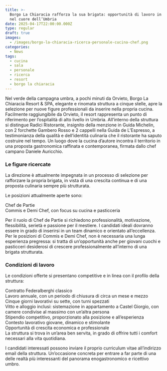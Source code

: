 ```yaml
---
title: >-
  Borgo La Chiaracia rafforza la sua brigata: opportunità di lavoro in cucina
  nel cuore dell’Umbria
date: 2025-04-17T22:00:00.000Z
type: regular
draft: true
images:
  - /images/borgo-la-chiaracia-ricerca-personale-cucina-chef.png
categories:
  - News
tags:
  - cucina
  - sala
  - personale
  - ricerca
  - resort
  - borgo la chiaracia
---
```


Nel verde della campagna umbra, a pochi minuti da Orvieto, Borgo La Chiaracia Resort & SPA, elegante e rinomata struttura a cinque stelle, apre la selezione per nuove figure professionali da inserire nella propria cucina. Facilmente raggiungibile da Orvieto, il resort rappresenta un punto di riferimento per l’ospitalità di alto livello in Umbria. All’interno della struttura si distingue Radici Ristorante, insignito della menzione in Guida Michelin, con 2 forchette Gambero Rosso e 2 cappelli nella Guida de L’Espresso, a testimonianza della qualità e dell’identità culinaria che il ristorante ha saputo costruire nel tempo. Un luogo dove la cucina d’autore incontra il territorio in una proposta gastronomica raffinata e contemporanea, firmata dallo chef campano Daniele Auricchio. 

### Le figure ricercate

La direzione è attualmente impegnata in un processo di selezione per rafforzare la propria brigata, in vista di una crescita continua e di una proposta culinaria sempre più strutturata.

Le posizioni attualmente aperte sono:

Chef de Partie\
Commis e Demi Chef, con focus su cucina e pasticceria

Per il ruolo di Chef de Partie si richiedono professionalità, motivazione, flessibilità, serietà e passione per il mestiere. I candidati ideali dovranno essere in grado di inserirsi in un team dinamico e orientato all’eccellenza. Per le posizioni di Commis e Demi Chef, non è necessaria una lunga esperienza pregressa: si tratta di un’opportunità anche per giovani cuochi e pasticceri desiderosi di crescere professionalmente all’interno di una brigata strutturata.

### Condizioni di lavoro

Le condizioni offerte si presentano competitive e in linea con il profilo della struttura:

Contratto Federalberghi classico\
Lavoro annuale, con un periodo di chiusura di circa un mese e mezzo\
Cinque giorni lavorativi su sette, con turni spezzati\
Vitto e alloggio inclusi: sistemazione in appartamento a Castel Giorgio, con camere condivise al massimo con un’altra persona\
Stipendio competitivo, proporzionato alla posizione e all’esperienza\
Contesto lavorativo giovane, dinamico e stimolante\
Opportunità di crescita economica e professionale\
La struttura si trova in un’area ben servita, in grado di offrire tutti i comfort necessari alla vita quotidiana.

I candidati interessati possono inviare il proprio curriculum vitae all’indirizzo email della struttura. Un’occasione concreta per entrare a far parte di una delle realtà più interessanti del panorama enogastronomico e ricettivo umbro.
